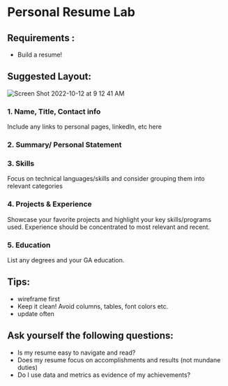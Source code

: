 # Personal Resume Lab

## Requirements :
- Build a resume!

## Suggested Layout:
![Screen Shot 2022-10-12 at 9 12 41 AM](https://user-images.githubusercontent.com/100215009/195351985-8af3e4be-9c5f-4193-9ad6-b5c5cb62e913.png)

### 1. Name, Title, Contact info
Include any links to personal pages, linkedIn, etc here 

### 2. Summary/ Personal Statement 

### 3. Skills 
Focus on technical languages/skills and consider grouping them into relevant categories 

### 4. Projects & Experience 
Showcase your favorite projects and highlight your key skills/programs used. Experience should be concentrated to most relevant and recent. 

### 5. Education 
List any degrees and your GA education.

## Tips:
- wireframe first
- Keep it clean! Avoid columns, tables, font colors etc. 
- update often

## Ask yourself the following questions:
- Is my resume easy to navigate and read?
- Does my resume focus on accomplishments and results (not mundane duties)
- Do I use data and metrics as evidence of my achievements?
